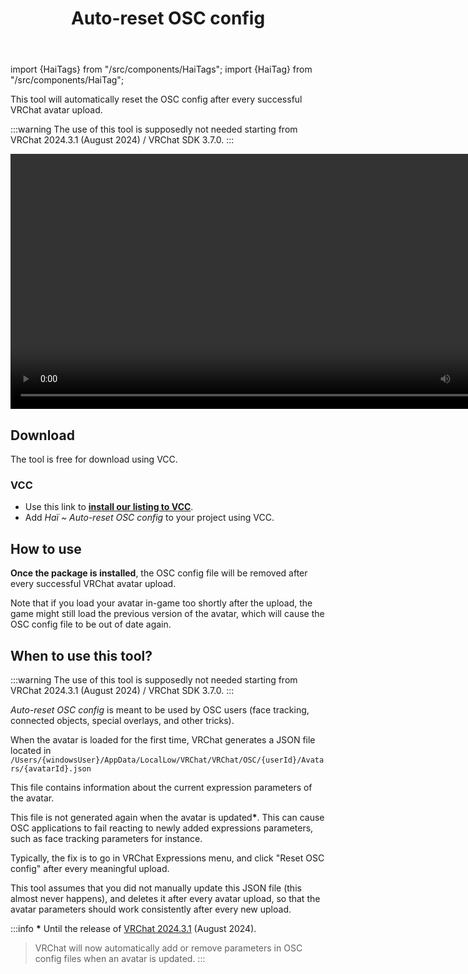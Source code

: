 ﻿---
title: Auto-reset OSC config
---
import {HaiTags} from "/src/components/HaiTags";
import {HaiTag} from "/src/components/HaiTag";

<HaiTags>
<HaiTag requiresVRChat={true} />
</HaiTags>

This tool will automatically reset the OSC config after every successful VRChat avatar upload.

:::warning
The use of this tool is supposedly not needed starting from VRChat 2024.3.1 (August 2024) / VRChat SDK 3.7.0.
:::

<video controls width="816">
    <source src={require('./img/auto-reset-osc-config/auto-remove-osc-f.mp4').default}/>
</video>

## Download

The tool is free for download using VCC.

### VCC

- Use this link to **[install our listing to VCC](vcc://vpm/addRepo?url=https://hai-vr.github.io/vpm-listing/index.json)**.
- Add *Haï ~ Auto-reset OSC config* to your project using VCC.

## How to use

**Once the package is installed**, the OSC config file will be removed after every successful VRChat avatar upload.

Note that if you load your avatar in-game too shortly after the upload, the game might still load the previous version of the avatar, which will cause the OSC config file to be out of date again.

## When to use this tool?

:::warning
The use of this tool is supposedly not needed starting from VRChat 2024.3.1 (August 2024) / VRChat SDK 3.7.0. 
:::

*Auto-reset OSC config* is meant to be used by OSC users (face tracking, connected objects, special overlays, and other tricks).

When the avatar is loaded for the first time, VRChat generates a JSON file located in `/Users/{windowsUser}/AppData/LocalLow/VRChat/VRChat/OSC/{userId}/Avatars/{avatarId}.json`

This file contains information about the current expression parameters of the avatar.

This file is not generated again when the avatar is updated<span>**\***</span>. This can cause OSC applications to fail reacting to newly added expressions parameters, such as face tracking parameters for instance.

Typically, the fix is to go in VRChat Expressions menu, and click "Reset OSC config" after every meaningful upload.

This tool assumes that you did not manually update this JSON file (this almost never happens), and deletes it after every avatar upload, so that the avatar parameters should work consistently after every new upload.

:::info
**\*** Until the release of [VRChat 2024.3.1](https://docs.vrchat.com/docs/vrchat-202431#updates--fixes) (August 2024).

> VRChat will now automatically add or remove parameters in OSC config files when an avatar is updated.
:::

